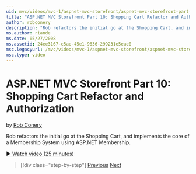 ```yaml
---
uid: mvc/videos/mvc-1/aspnet-mvc-storefront/aspnet-mvc-storefront-part-10-shopping-cart-refactor-and-authorization
title: "ASP.NET MVC Storefront Part 10: Shopping Cart Refactor and Authorization | Microsoft Docs"
author: robconery
description: "Rob refactors the initial go at the Shopping Cart, and implements the core of a Membership System using ASP.NET Membership."
ms.author: riande
ms.date: 05/27/2008
ms.assetid: 24ee3167-c5ae-45e1-9636-299231e5eae0
msc.legacyurl: /mvc/videos/mvc-1/aspnet-mvc-storefront/aspnet-mvc-storefront-part-10-shopping-cart-refactor-and-authorization
msc.type: video
---
```

ASP.NET MVC Storefront Part 10: Shopping Cart Refactor and Authorization
====================
by [Rob Conery](https://github.com/robconery)

Rob refactors the initial go at the Shopping Cart, and implements the core of a Membership System using ASP.NET Membership.

[&#9654; Watch video (25 minutes)](https://channel9.msdn.com/Blogs/ASP-NET-Site-Videos/aspnet-mvc-storefront-part-10-shopping-cart-refactor-and-authorization)

> [!div class="step-by-step"]
> [Previous](aspnet-mvc-storefront-part-9-the-shopping-cart.md)
> [Next](aspnet-mvc-storefront-part-11-hooking-up-the-shopping-cart-and-using-components.md)
